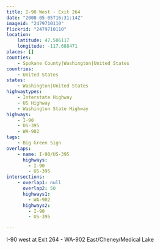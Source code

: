 ```yaml
---
title: I-90 West - Exit 264
date: "2008-05-05T16:31:14Z"
imageid: "2479710110"
flickrid: "2479710110"
location:
    latitude: 47.506117
    longitude: -117.688471
places: []
counties:
    - Spokane County|Washington|United States
countries:
    - United States
states:
    - Washington|United States
highwaytypes:
    - Interstate Highway
    - US Highway
    - Washington State Highway
highways:
    - I-90
    - US-395
    - WA-902
tags:
    - Big Green Sign
overlaps:
    - name: I-90/US-395
      highways:
        - I-90
        - US-395
intersections:
    - overlap1: null
      overlap2: 50
      highways1:
        - WA-902
      highways2:
        - I-90
        - US-395

---
```

I-90 west at Exit 264 - WA-902 East/Cheney/Medical Lake